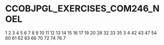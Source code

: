 # CCOBJPGL_EXERCISES_COM246_NOEL


1
2
3
4
5
6
7
8
9
10
11
12
13
14
15
16
17
19
20
28
32
33
35
3
4
42
43
47
54
60
61
62
63
66
70
72
74
76
7
